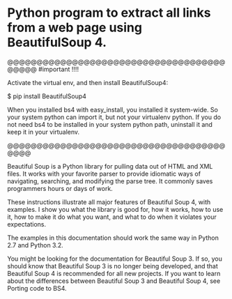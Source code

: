 
# Python program to extract all links from a web page using BeautifulSoup 4.



@@@@@@@@@@@@@@@@@@@@@@@@@@@@@@@@@@@@@@@@@@
#important !!!!


Activate the virtual env, and then install BeautifulSoup4:

$ pip install BeautifulSoup4



When you installed bs4 with easy_install, you installed it system-wide. So your system python can import it, but not your virtualenv python. If you do not need bs4 to be installed in your system python path, uninstall it and keep it in your virtualenv.

@@@@@@@@@@@@@@@@@@@@@@@@@@@@@@@@@@@@@@@@@


Beautiful Soup is a Python library for pulling data out of HTML and XML files. It works with your favorite parser to provide idiomatic ways of navigating, searching, and modifying the parse tree. It commonly saves programmers hours or days of work.

These instructions illustrate all major features of Beautiful Soup 4, with examples. I show you what the library is good for, how it works, how to use it, how to make it do what you want, and what to do when it violates your expectations.

The examples in this documentation should work the same way in Python 2.7 and Python 3.2.

You might be looking for the documentation for Beautiful Soup 3. If so, you should know that Beautiful Soup 3 is no longer being developed, and that Beautiful Soup 4 is recommended for all new projects. If you want to learn about the differences between Beautiful Soup 3 and Beautiful Soup 4, see Porting code to BS4.







